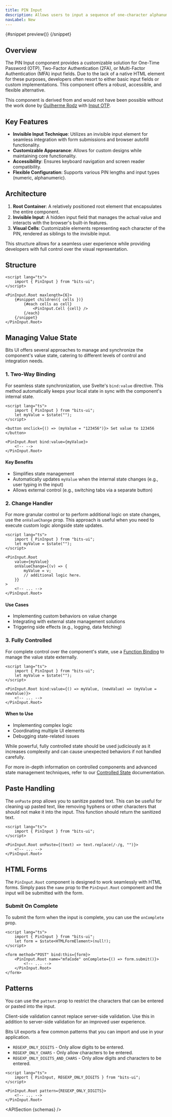 ```yaml
---
title: PIN Input
description: Allows users to input a sequence of one-character alphanumeric inputs.
navLabel: New
---
```


<script>
	import { APISection, ComponentPreviewV2, PinInputDemo, Callout } from '$lib/components/index.js'
	let { schemas } = $props()
</script>

<ComponentPreviewV2 name="pin-input-demo" comp="PinInput">

{#snippet preview()}
<PinInputDemo />
{/snippet}

</ComponentPreviewV2>

## Overview

The PIN Input component provides a customizable solution for One-Time Password (OTP), Two-Factor Authentication (2FA), or Multi-Factor Authentication (MFA) input fields. Due to the lack of a native HTML element for these purposes, developers often resort to either basic input fields or custom implementations. This component offers a robust, accessible, and flexible alternative.

<Callout type="tip" title="Credits">

This component is derived from and would not have been possible without the work done by [Guilherme Rodz](https://x.com/guilhermerodz) with [Input OTP](https://github.com/guilhermerodz/input-otp).

</Callout>

## Key Features

-   **Invisible Input Technique**: Utilizes an invisible input element for seamless integration with form submissions and browser autofill functionality.
-   **Customizable Appearance**: Allows for custom designs while maintaining core functionality.
-   **Accessibility**: Ensures keyboard navigation and screen reader compatibility.
-   **Flexible Configuration**: Supports various PIN lengths and input types (numeric, alphanumeric).

## Architecture

1. **Root Container**: A relatively positioned root element that encapsulates the entire component.
2. **Invisible Input**: A hidden input field that manages the actual value and interacts with the browser's built-in features.
3. **Visual Cells**: Customizable elements representing each character of the PIN, rendered as siblings to the invisible input.

This structure allows for a seamless user experience while providing developers with full control over the visual representation.

## Structure

```svelte
<script lang="ts">
	import { PinInput } from "bits-ui";
</script>

<PinInput.Root maxlength={6}>
	{#snippet children({ cells })}
		{#each cells as cell}
			<PinInput.Cell {cell} />
		{/each}
	{/snippet}
</PinInput.Root>
```

## Managing Value State

Bits UI offers several approaches to manage and synchronize the component's value state, catering to different levels of control and integration needs.

### 1. Two-Way Binding

For seamless state synchronization, use Svelte's `bind:value` directive. This method automatically keeps your local state in sync with the component's internal state.

```svelte
<script lang="ts">
	import { PinInput } from "bits-ui";
	let myValue = $state("");
</script>

<button onclick={() => (myValue = "123456")}> Set value to 123456 </button>

<PinInput.Root bind:value={myValue}>
	<!-- -->
</PinInput.Root>
```

#### Key Benefits

-   Simplifies state management
-   Automatically updates `myValue` when the internal state changes (e.g., user typing in the input)
-   Allows external control (e.g., switching tabs via a separate button)

### 2. Change Handler

For more granular control or to perform additional logic on state changes, use the `onValueChange` prop. This approach is useful when you need to execute custom logic alongside state updates.

```svelte
<script lang="ts">
	import { PinInput } from "bits-ui";
	let myValue = $state("");
</script>

<PinInput.Root
	value={myValue}
	onValueChange={(v) => {
		myValue = v;
		// additional logic here.
	}}
>
	<!-- ... -->
</PinInput.Root>
```

#### Use Cases

-   Implementing custom behaviors on value change
-   Integrating with external state management solutions
-   Triggering side effects (e.g., logging, data fetching)

### 3. Fully Controlled

For complete control over the component's state, use a [Function Binding](https://svelte.dev/docs/svelte/bind#Function-bindings) to manage the value state externally.

```svelte
<script lang="ts">
	import { PinInput } from "bits-ui";
	let myValue = $state("");
</script>

<PinInput.Root bind:value={() => myValue, (newValue) => (myValue = newValue)}>
	<!-- ... -->
</PinInput.Root>
```

#### When to Use

-   Implementing complex logic
-   Coordinating multiple UI elements
-   Debugging state-related issues

<Callout>

While powerful, fully controlled state should be used judiciously as it increases complexity and can cause unexpected behaviors if not handled carefully.

For more in-depth information on controlled components and advanced state management techniques, refer to our [Controlled State](/docs/controlled-state) documentation.

</Callout>

## Paste Handling

The `onPaste` prop allows you to sanitize pasted text. This can be useful for cleaning up pasted text, like removing hyphens or other characters that should not make it into the input. This function should return the sanitized text.

```svelte
<script lang="ts">
	import { PinInput } from "bits-ui";
</script>

<PinInput.Root onPaste={(text) => text.replace(/-/g, "")}>
	<!-- ... -->
</PinInput.Root>
```

## HTML Forms

The `PinInput.Root` component is designed to work seamlessly with HTML forms. Simply pass the `name` prop to the `PinInput.Root` component and the input will be submitted with the form.

### Submit On Complete

To submit the form when the input is complete, you can use the `onComplete` prop.

```svelte
<script lang="ts">
	import { PinInput } from "bits-ui";
	let form = $state<HTMLFormElement>(null!);
</script>

<form method="POST" bind:this={form}>
	<PinInput.Root name="mfaCode" onComplete={() => form.submit()}>
		<!-- ... -->
	</PinInput.Root>
</form>
```

## Patterns

You can use the `pattern` prop to restrict the characters that can be entered or pasted into the input.

<Callout type="warning" title="Note!">
Client-side validation cannot replace server-side validation. Use this in addition to server-side validation for an improved user experience.
</Callout>

Bits UI exports a few common patterns that you can import and use in your application.

-   `REGEXP_ONLY_DIGITS` - Only allow digits to be entered.
-   `REGEXP_ONLY_CHARS` - Only allow characters to be entered.
-   `REGEXP_ONLY_DIGITS_AND_CHARS` - Only allow digits and characters to be entered.

```svelte
<script lang="ts">
	import { PinInput, REGEXP_ONLY_DIGITS } from "bits-ui";
</script>

<PinInput.Root pattern={REGEXP_ONLY_DIGITS}>
	<!-- ... -->
</PinInput.Root>
```

<APISection {schemas} />
